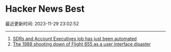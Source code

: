 # Hacker News Best

最近更新时间: 2023-11-29 23:02:52

--- 
1. [SDRs and Account Executives job has just been automated](https://jusdr.com/) 
2. [The 1988 shooting down of Flight 655 as a user interface disaster](https://octodon.social/@jalefkowit/111490485825183949) 
